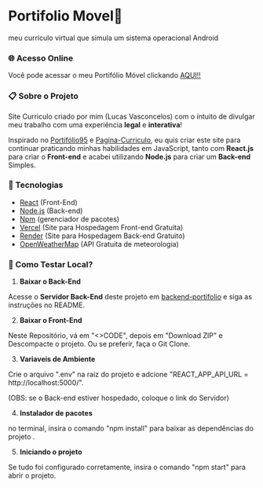 # Portifolio Movel📱
meu currículo virtual que simula um sistema operacional Android

### 🌐 Acesso Online

Você pode acessar o meu Portifólio Móvel clickando [AQUI!!](https://portifoliomovel-ashy.vercel.app/)

### 📋 Sobre o Projeto

Site Curriculo criado por mim (Lucas Vasconcelos) com o intuito de divulgar meu trabalho com uma experiência **legal** e **interativa**!

Inspirado no [Portifólio95](https://portifolio95.vercel.app/) e [Pagina-Curriculo](https://matheusalvarez.github.io/Pagina-Curriculo/), eu quis criar este site para
continuar praticando minhas habilidades em JavaScript, tanto com **React.js** para criar o **Front-end** e acabei utilizando **Node.js** para criar um **Back-end** Simples.

### 🚀 Tecnologias

- [React](https://react.dev/) (Front-End)
- [Node.js](https://nodejs.org/) (Back-end)
- [Npm](https://www.npmjs.com/) (gerenciador de pacotes)
- [Vercel](https://vercel.com/) (Site para Hospedagem Front-end Gratuita)
- [Render](https://render.com/) (Site para Hospedagem Back-end Gratuito)
- [OpenWeatherMap](https://openweathermap.org/) (API Gratuita de meteorologia)

### 🤔 Como Testar Local?

1. **Baixar o Back-End**

Acesse o **Servidor Back-End** deste projeto em [backend-portifolio](https://github.com/LucasVasconcelosDev/backend-portifolio) e siga as instruções no README.

2. **Baixar o Front-End**

Neste Repositório, vá em "<>CODE", depois em "Download ZIP" e Descompacte o projeto. Ou se preferir, faça o Git Clone.

3. **Variaveis de Ambiente**

Crie o arquivo ".env" na raiz do projeto e adcione "REACT_APP_API_URL = http://localhost:5000/".

(OBS: se o Back-end estiver hospedado, coloque o link do Servidor)

4. **Instalador de pacotes**

no terminal, insira o comando "npm install" para baixar as dependências do projeto .

5. **Iniciando o projeto**

Se tudo foi configurado corretamente, insira o comando "npm start" para abrir o projeto.

